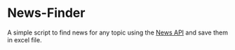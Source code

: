 # News-Finder

A simple script to find news for any topic using the [News API](https://newsapi.org/) and save them in excel file.
